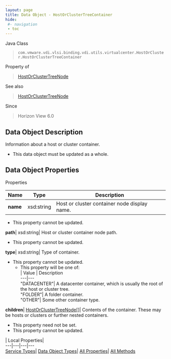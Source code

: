 ```yaml
---
layout: page
title: Data Object - HostOrClusterTreeContainer
hide:
 #- navigation
 - toc
---
```






Java Class  
> `com.vmware.vdi.vlsi.binding.vdi.utils.virtualcenter.HostOrCluster.HostOrClusterTreeContainer`

Property of  
> [HostOrClusterTreeNode](vdi.utils.virtualcenter.HostOrCluster.HostOrClusterTreeNode.md#field_detail)

See also  
> [HostOrClusterTreeNode](vdi.utils.virtualcenter.HostOrCluster.HostOrClusterTreeNode.md)

Since  
> Horizon View 6.0


## Data Object Description 

Information about a host or cluster container. 

  * This data object must be updated as a whole.



## Data Object Properties

Properties

Name |  Type |  Description   
---|---|---  
**name**|  xsd:string|  Host or cluster container node display name.   


* This property cannot be updated.

  
**path**|  xsd:string|  Host or cluster container node path.   


* This property cannot be updated.

  
**type**|  xsd:string|  Type of container.   


* This property cannot be updated.
  * This property will be one of:  
|  Value |  Description   
---|---  
"DATACENTER"| A datacenter container, which is usually the root of the host or cluster tree.  
"FOLDER"| A folder container.  
"OTHER"| Some other container type.  

  
**children**| [HostOrClusterTreeNode[]](vdi.utils.virtualcenter.HostOrCluster.HostOrClusterTreeNode.md)|  Contents of the container. These may be hosts or clusters or further nested containers.   


* This property need not be set.
* This property cannot be updated.

  
  
  
 | Local Properties|   
---|---|---|---  
[Service Types](index-mo_types.md)| [Data Object Types](index-do_types.md)| [All Properties](index-properties.md)| [All Methods](index-methods.md)  
  
  
